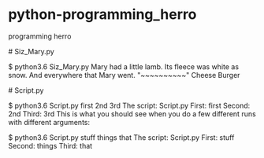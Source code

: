 ﻿# python-programming_herro
programming herro

﻿# Siz_Mary.py

 $ python3.6 Siz_Mary.py
 Mary had a little lamb.
 Its fleece was white as snow.
 And everywhere that Mary went.
 "~~~~~~~~~~"
 Cheese Burger

﻿# Script.py

 $ python3.6 Script.py first 2nd 3rd
 The script: Script.py
 First: first
 Second: 2nd
 Third: 3rd
 This is what you should see when you do a few different runs with different arguments:

 $ python3.6 Script.py stuff things that
 The script: Script.py
 First: stuff
 Second: things
 Third: that
